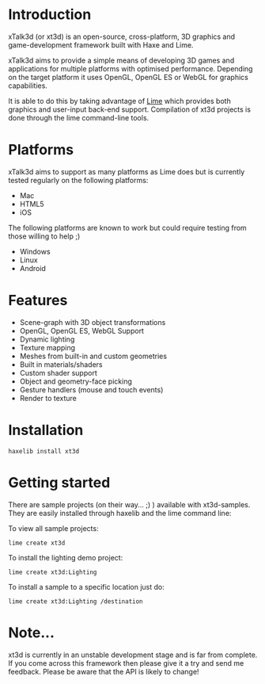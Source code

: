 
Introduction
============

xTalk3d (or xt3d) is an open-source, cross-platform, 3D graphics and game-development framework built with Haxe and Lime.

xTalk3d aims to provide a simple means of developing 3D games and applications for multiple platforms with optimised performance. 
Depending on the target platform it uses OpenGL, OpenGL ES or WebGL for graphics capabilities. 

It is able to do this by taking advantage of [Lime](https://github.com/openfl/lime) which provides both graphics and user-input back-end support.
Compilation of xt3d projects is done through the lime command-line tools.


Platforms
=========

xTalk3d aims to support as many platforms as Lime does but is currently tested regularly on the following platforms:

 * Mac
 * HTML5
 * iOS
 
The following platforms are known to work but could require testing from those willing to help ;)

 * Windows
 * Linux
 * Android

Features
========

 * Scene-graph with 3D object transformations
 * OpenGL, OpenGL ES, WebGL Support
 * Dynamic lighting
 * Texture mapping
 * Meshes from built-in and custom geometries
 * Built in materials/shaders
 * Custom shader support
 * Object and geometry-face picking
 * Gesture handlers (mouse and touch events)
 * Render to texture

Installation
============

	haxelib install xt3d
 
Getting started
===============

There are sample projects (on their way... ;) ) available with xt3d-samples. They are easily installed through haxelib and the lime command line:

To view all sample projects:

	lime create xt3d 
	
To install the lighting demo project:

	lime create xt3d:Lighting
	
To install a sample to a specific location just do:

	lime create xt3d:Lighting /destination
 

Note...
=======

xt3d is currently in an unstable development stage and is far from complete. If you come across this framework then please give it a try
and send me feedback. Please be aware that the API is likely to change!